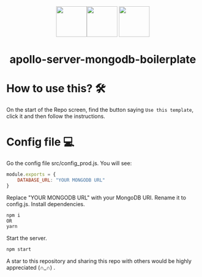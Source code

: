<div align="center"><a href="https://graphql.org"><img src="https://upload.wikimedia.org/wikipedia/commons/thumb/1/17/GraphQL_Logo.svg/2048px-GraphQL_Logo.svg.png" width="80" /></a><a href="https://mongodb.com"><img src="https://cdn.iconscout.com/icon/free/png-256/mongodb-3629612-3032310.png" width="80" /></a> <a href="https://www.apollographql.com/"><img src="https://iconape.com/wp-content/files/ke/21383/svg/apollo-graphql-compact.svg" width="80" /></a>
<br /> <h1>apollo-server-mongodb-boilerplate</h1></div>


# How to use this? 🛠
On the start of the Repo screen, find the button saying `Use this template`, click it and then follow the instructions.

# Config file 💻
Go the config file src/config_prod.js. You will see:
```javascript
module.exports = {
    DATABASE_URL: "YOUR MONGODB URL"
}
```
Replace "YOUR MONGODB URL" with your MongoDB URI.
Rename it to config.js.
Install dependencies.
```bash
npm i 
OR
yarn
```
Start the server.
```bash
npm start
```

A star to this repository and sharing this repo with others would be highly appreciated (∩_∩) .
